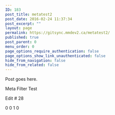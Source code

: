 ```yaml
---
ID: 183
post_title: metatest2
post_date: 2016-02-24 11:37:34
post_excerpt: ""
layout: page
permalink: https://gitsync.mmdev2.ca/metatest2/
published: true
post_parent: 0
menu_order: 0
page_options_require_authentication: false
page_options_show_link_unauthenticated: false
hide_from_navigation: false
hide_from_related: false
---
```

Post goes here.

Meta Filter Test

Edit # 28

0 0 1 0
